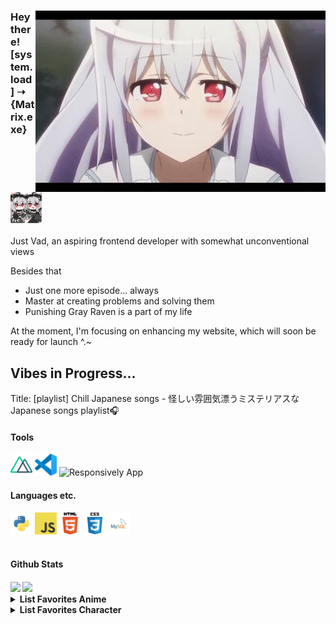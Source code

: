 <div class="content">
  <div class="right-side">
    <img align="right" src="https://github.com/Vadaon/images-gifs/blob/main/Isla.gif?raw=true" height="290px">
  </div>
  <div class="left-side">
    <p align="left">
      <h3>Hey there!  [system.load] ➝ {Matrix.exe}  
          <img src="https://github.com/Vadaon/images-gifs/blob/main/AndAllYouGuys!.png?raw=true" height="50px"></h3>
      Just Vad, an aspiring frontend developer with somewhat unconventional views<br>
    </p>
  </div>
</div>

<p>Besides that</p>
<ul>
  <li>Just one more episode... always</li>
  <li>Master at creating problems and solving them</li>
  <li>Punishing Gray Raven is a part of my life</li>
</ul>

<p>At the moment, I'm focusing on enhancing my website, which will soon be ready for launch ^.~</p>

## Vibes in Progress...

Title: [playlist] Chill Japanese songs - 怪しい雰囲気漂うミステリアスなJapanese songs playlist🎧














<h4>Tools</h4>
  <div class="tools">
    <img src="https://raw.githubusercontent.com/github/explore/main/topics/nuxt/nuxt.png" alt="Nuxt" width="35">
    <img src="https://raw.githubusercontent.com/github/explore/main/topics/visual-studio-code/visual-studio-code.png" alt="Visual Studio Code" width="35">
    <img src="https://camo.githubusercontent.com/07f1eb5bc22d00c16512af2e8ba046157ba7da09992b6f34a70b624914d69682/68747470733a2f2f726573706f6e736976656c792e6170702f6173736574732f696d672f6c6f676f2e706e67"                          alt="Responsively App" width="35">
  </div>


<h4>Languages etc.</h4>
  <div class="lang">
  <img src="https://raw.githubusercontent.com/github/explore/main/topics/python/python.png" alt="Python" width="35">
  <img src="https://raw.githubusercontent.com/github/explore/main/topics/javascript/javascript.png" alt="JavaScript" width="35">
  <img src="https://raw.githubusercontent.com/github/explore/main/topics/html/html.png" alt="HTML" width="35">
  <img src="https://raw.githubusercontent.com/github/explore/main/topics/css/css.png" alt="CSS" width="35">
  <img src="https://raw.githubusercontent.com/github/explore/main/topics/mysql/mysql.png" alt="MySQL" width="35">
</div><br>


<h4>Github Stats<h4>
  <img src="https://bad-apple-github-readme.vercel.app/api?show_bg=1&username=Vadaon">
  <img src="https://github-profile-trophy.vercel.app/?username=Vadaon">


<details>
<summary>List Favorites Anime</summary>
  <p>If I told you, I'd have to... make you watch them all!</p>
</details>


<details>
<summary>List Favorites Character</summary>
  
* [Isla](https://anilist.co/character/88753/Isla)
* [Rokuro Enmadou](https://anilist.co/character/89537/Rokuro-Enmadou)
* [Julie Sigtuna](https://anilist.co/character/88894/Julie-Sigtuna)
* [Mayuri](https://anilist.co/character/137564/Mayuri)
* [Ikki Kurogane](https://anilist.co/character/88265/Ikki-Kurogane)
* [Melida Angel](https://anilist.co/character/140828/Melida-Angel)
* [Yuuichirou Hyakuya](https://anilist.co/character/83015/Yuuichirou-Hyakuya)
* [Tatsumi](https://anilist.co/character/64749/Tatsumi)
* [Mine](https://anilist.co/character/65229/Mine)
* [Licht Bach](https://anilist.co/character/141532/Licht-Bach)
* [Juliet Persia](https://anilist.co/character/126989/Juliet-Persia)
* [Romio Inuzuka](https://anilist.co/character/128066/Romio-Inuzuka)
* [Kiyotaka Ayanokouji](https://anilist.co/character/123212/Kiyotaka-Ayanokouji)
* [Shuu Ouma](https://anilist.co/character/43278/Shuu-Ouma)
* [Inori Yuzuriha](https://anilist.co/character/43280/Inori-Yuzuriha)
* [Ruri Ichigyou](https://anilist.co/character/142131/Ruri-Ichigyou)
</details>
